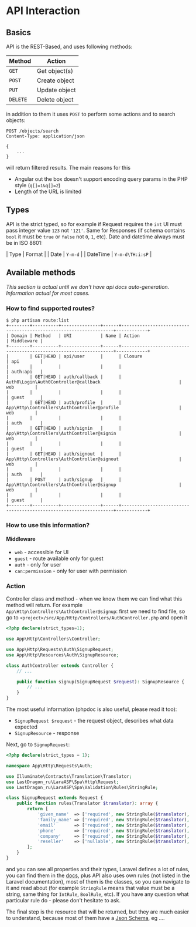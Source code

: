 # API Interaction


## Basics

API is the REST-Based, and uses following methods:

| Method   | Action        |
| -------- | ------------- |
| `GET`    | Get object(s) |
| `POST`   | Create object |
| `PUT`    | Update object |
| `DELETE` | Delete object |

in addition to them it uses `POST` to perform some actions and to search objects:

```
POST /objects/search
Content-Type: application/json

{
    ...
}
```

will return filtered results. The main reasons for this

* Angular out the box doesn't support encoding query params in the PHP style (`q[]=1&q[]=2`)
* Length of the URL is limited 


## Types

API is the strict typed, so for example if Request requires the `int` UI must pass integer value `123` not `'121'`. Same for Responses (if schema contains `bool` it must be `true` or `false` not `0`, `1`, etc). Date and datetime always must be in ISO 8601:

| Type     | Format          |
| Date     | `Y-m-d`         |
| DateTime | `Y-m-d\TH:i:sP` | 


## Available methods

_This section is actual until we don't have api docs auto-generation. Information actual for most cases._ 

### How to find supported routes?

```shell
$ php artisan route:list
+--------+----------+---------------+------+-------------------------------------------------------------------+------------+
| Domain | Method   | URI           | Name | Action                                                            | Middleware |
+--------+----------+---------------+------+-------------------------------------------------------------------+------------+
|        | GET|HEAD | api/user      |      | Closure                                                           | api        |
|        |          |               |      |                                                                   | auth:api   |
|        | GET|HEAD | auth/callback |      | Auth0\Login\Auth0Controller@callback                              | web        |
|        |          |               |      |                                                                   | guest      |
|        | GET|HEAD | auth/profile  |      | App\Http\Controllers\AuthController@profile                       | web        |
|        |          |               |      |                                                                   | auth       |
|        | GET|HEAD | auth/signin   |      | App\Http\Controllers\AuthController@signin                        | web        |
|        |          |               |      |                                                                   | guest      |
|        | GET|HEAD | auth/signout  |      | App\Http\Controllers\AuthController@signout                       | web        |
|        |          |               |      |                                                                   | auth       |
|        | POST     | auth/signup   |      | App\Http\Controllers\AuthController@signup                        | web        |
|        |          |               |      |                                                                   | guest      |
+--------+----------+---------------+------+-------------------------------------------------------------------+------------+
```

### How to use this information?

#### Middleware

- `web` - accessible for UI
- `guest` - route available only for guest
- `auth` - only for user
- `can:permission` - only for user with permission

### Action

Controller class and method - when we know them we can find what this method will return. For example `App\Http\Controllers\AuthController@signup`: first we need to find file, so go to `<project>/src/App/Http/Controllers/AuthController.php` and open it

```php
<?php declare(strict_types=1);

use App\Http\Controllers\Controller;

use App\Http\Requests\Auth\SignupRequest;
use App\Http\Resources\Auth\SignupResource;

class AuthController extends Controller {
    // ... 

    public function signup(SignupRequest $request): SignupResource {
        // ...
    }
}
```

The most useful information (phpdoc is also useful, please read it too): 

- `SignupRequest $request` - the request object, describes what data expected
- `SignupResource` - response

Next, go to `SignupRequest`:

```php
<?php declare(strict_types = 1);

namespace App\Http\Requests\Auth;

use Illuminate\Contracts\Translation\Translator;
use LastDragon_ru\LaraASP\Spa\Http\Request;
use LastDragon_ru\LaraASP\Spa\Validation\Rules\StringRule;

class SignupRequest extends Request {
    public function rules(Translator $translator): array {
        return [
            'given_name'  => ['required', new StringRule($translator), 'min:3', 'max:255'],
            'family_name' => ['required', new StringRule($translator), 'min:3', 'max:255'],
            'email'       => ['required', new StringRule($translator), 'min:3', 'max:255', 'email'],
            'phone'       => ['required', new StringRule($translator), 'phone'],
            'company'     => ['required', new StringRule($translator), 'min:3', 'max:255'],
            'reseller'    => ['nullable', new StringRule($translator), 'min:3', 'max:255'],
        ];
    }
}
```

and you can see all properties and their types, Laravel defines a lot of rules, you can find them in the [docs](https://laravel.com/docs/8.x/validation#available-validation-rules), plus API also uses own rules (not listed in the Laravel documentation), most of them is the classes, so you can navigate to it and read about (for example `StringRule` means that value must be a string, same thing for `IntRule`, `BoolRule`, etc). If you have any question what particular rule do - please don't hesitate to ask.

The final step is the resource that will be returned, but they are much easier to understand, because most of them have a [Json Schema](https://json-schema.org/), eg ....

